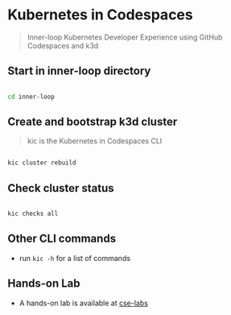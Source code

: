 # Kubernetes in Codespaces

> Inner-loop Kubernetes Developer Experience using GitHub Codespaces and k3d

## Start in inner-loop directory

```bash

cd inner-loop

```

## Create and bootstrap k3d cluster

> kic is the Kubernetes in Codespaces CLI

```bash

kic cluster rebuild

```

## Check cluster status

```bash

kic checks all

```

## Other CLI commands

- run `kic -h` for a list of commands

## Hands-on Lab

- A hands-on lab is available at [cse-labs](https://github.com/cse-labs/kubernetes-in-codespaces)
